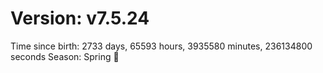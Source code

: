 # Version: v7.5.24
Time since birth: 2733 days, 65593 hours, 3935580 minutes, 236134800 seconds
Season: Spring 🌸
